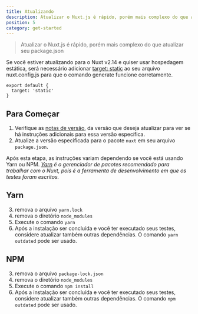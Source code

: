 ```yaml
---
title: Atualizando
description: Atualizar o Nuxt.js é rápido, porém mais complexo do que atualizar seu package.json
position: 5
category: get-started
---
```


> Atualizar o Nuxt.js é rápido, porém mais complexo do que atualizar seu package.json

Se você estiver atualizando para o Nuxt v2.14 e quiser usar hospedagem estática, será necessário adicionar [target: static](/docs/2.x/features/deployment-targets#static-hosting) ao seu arquivo nuxt.config.js para que o comando generate funcione corretamente.

```js{}[nuxt.config.js]
export default {
  target: 'static'
}
```

## Para Começar

1. Verifique as [notas de versão](/guide/release-notes), da versão que deseja atualizar para ver se há instruções adicionais para essa versão específica.
2. Atualize a versão especificada para o pacote `nuxt` em seu arquivo `package.json`.

Após esta etapa, as instruções variam dependendo se você está usando Yarn ou NPM. _[Yarn](https://yarnpkg.com/en/docs/usage) é o gerenciador de pacotes recomendado para trabalhar com o Nuxt, pois é a ferramenta de desenvolvimento em que os testes foram escritos._

## Yarn

3. remova o arquivo `yarn.lock`
4. remova o diretório `node_modules`
5. Execute o comando `yarn`
6. Após a instalação ser concluída e você ter executado seus testes, considere atualizar também outras dependências. O comando `yarn outdated` pode ser usado.

## NPM

3. remova o arquivo `package-lock.json`
4. remova o diretório `node_modules`
5. Execute o comando `npm install`
6. Após a instalação ser concluída e você ter executado seus testes, considere atualizar também outras dependências. O comando `npm outdated` pode ser usado.
